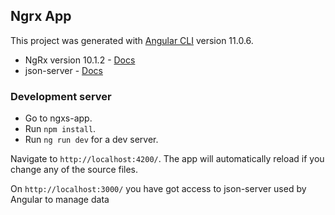 ## Ngrx App

This project was generated with [Angular CLI](https://github.com/angular/angular-cli) version 11.0.6.

- NgRx version 10.1.2 - [Docs](https://ngrx.io/)
- json-server - [Docs](https://github.com/typicode/json-server)

### Development server

- Go to ngxs-app.
- Run `npm install`.
- Run `ng run dev` for a dev server.

Navigate to `http://localhost:4200/`. The app will automatically reload if you change any of the source files.

On `http://localhost:3000/` you have got access to json-server used by Angular
to manage data